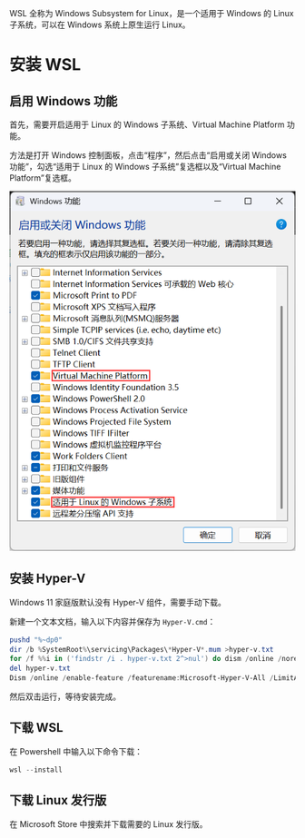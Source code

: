 WSL 全称为 Windows Subsystem for Linux，是一个适用于 Windows 的 Linux 子系统，可以在 Windows 系统上原生运行 Linux。

# 安装 WSL

## 启用 Windows 功能

首先，需要开启适用于 Linux 的 Windows 子系统、Virtual Machine Platform 功能。

方法是打开 Windows 控制面板，点击“程序”，然后点击“启用或关闭 Windows 功能”，勾选“适用于 Linux 的 Windows 子系统”复选框以及“Virtual Machine Platform”复选框。

![控制面板设置](assets/WSL-控制面板设置.png)

## 安装 Hyper-V

Windows 11 家庭版默认没有 Hyper-V 组件，需要手动下载。

新建一个文本文档，输入以下内容并保存为 `Hyper-V.cmd`：

```powershell
pushd "%~dp0"
dir /b %SystemRoot%\servicing\Packages\*Hyper-V*.mum >hyper-v.txt
for /f %%i in ('findstr /i . hyper-v.txt 2^>nul') do dism /online /norestart /add-package:"%SystemRoot%\servicing\Packages\%%i"
del hyper-v.txt
Dism /online /enable-feature /featurename:Microsoft-Hyper-V-All /LimitAccess /ALL
```

然后双击运行，等待安装完成。

## 下载 WSL

在 Powershell 中输入以下命令下载：

```powershell
wsl --install
```

## 下载 Linux 发行版

在 Microsoft Store 中搜索并下载需要的 Linux 发行版。